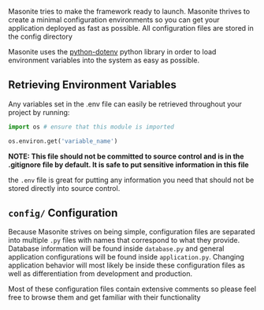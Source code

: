 Masonite tries to make the framework ready to launch. Masonite thrives to create a minimal configuration environments so you can get your application deployed as fast as possible. All configuration files are stored in the config directory

Masonite uses the [python-dotenv](https://github.com/theskumar/python-dotenv) python library in order to load environment variables into the system as easy as possible.

## Retrieving Environment Variables

Any variables set in the .env file can easily be retrieved throughout your project by running:

```python
import os # ensure that this module is imported

os.environ.get('variable_name')
```

**NOTE: This file should not be committed to source control and is in the .gitignore file by default. It is safe to put sensitive information in this file**

the `.env` file is great for putting any information you need that should not be stored directly into source control. 

## `config/` Configuration

Because Masonite strives on being simple, configuration files are separated into multiple `.py` files with names that correspond to what they provide. Database information will be found inside `database.py` and general application configurations will be found inside `application.py`. Changing application behavior will most likely be inside these configuration files as well as differentiation from development and production.

Most of these configuration files contain extensive comments so please feel free to browse them and get familiar with their functionality